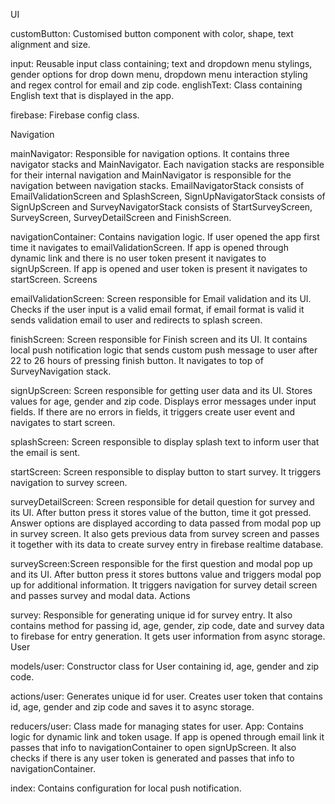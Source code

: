 UI

customButton: Customised button component with color, shape, text alignment and size.

input: Reusable input class containing; text and dropdown menu stylings, gender options for drop down menu, dropdown menu interaction styling and regex control for email and zip code.
englishText: Class containing English text that is displayed in the app.

firebase: Firebase config class.

Navigation

mainNavigator: Responsible for navigation options. It contains three navigator stacks and MainNavigator. Each navigation stacks are responsible for their internal navigation and MainNavigator is responsible for the navigation between navigation stacks. EmailNavigatorStack consists of EmailValidationScreen and SplashScreen, SignUpNavigatorStack consists of SignUpScreen and SurveyNavigatorStack consists of StartSurveyScreen, SurveyScreen, SurveyDetailScreen and FinishScreen.

navigationContainer: Contains navigation logic. If user opened the app first time it navigates to emailValidationScreen. If app is opened through dynamic link and there is no user token present it navigates to signUpScreen. If app is opened and user token is present it navigates to startScreen.
Screens

emailValidationScreen: Screen responsible for Email validation and its UI. Checks if the user input is a valid email format, if email format is valid it sends validation email to user and redirects to splash screen.

finishScreen: Screen responsible for Finish screen and its UI. It contains local push notification logic that sends custom push message to user after 22 to 26 hours of pressing finish button. It navigates to top of SurveyNavigation stack.

signUpScreen: Screen responsible for getting user data and its UI. Stores values for age, gender and zip code. Displays error messages under input fields. If there are no errors in fields, it triggers create user event and navigates to start screen.

splashScreen: Screen responsible to display splash text to inform user that the email is sent.

startScreen: Screen responsible to display button to start survey. It triggers navigation to survey screen.

surveyDetailScreen: Screen responsible for detail question for survey and its UI. After button press it stores value of the button, time it got pressed. Answer options are displayed according to data passed from modal pop up in survey screen. It also gets previous data from survey screen and passes it together with its data to create survey entry in firebase realtime database.

surveyScreen:Screen responsible for the first question and modal pop up and its UI. After button press it stores buttons value and triggers modal pop up for additional information. It triggers navigation for survey detail screen and passes survey and modal data.
Actions

survey: Responsible for generating unique id for survey entry. It also contains method for passing id, age, gender, zip code, date and survey data to firebase for entry generation. It gets user information from async storage.
User

models/user: Constructor class for User containing id, age, gender and zip code.

actions/user: Generates unique id for user. Creates user token that contains id, age, gender and zip code and saves it to async storage.

reducers/user: Class made for managing states for user.
App: Contains logic for dynamic link and token usage. If app is opened through email link it passes that info to navigationContainer to open signUpScreen. It also checks if there is any user token is generated and passes that info to navigationContainer.

index: Contains configuration for local push notification.

